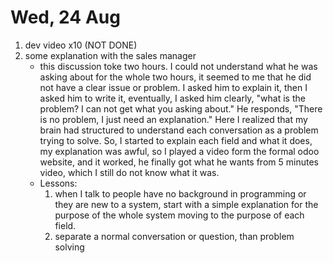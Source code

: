# Wed, 24 Aug

1. dev video x10 (NOT DONE)
2. some explanation with the sales manager
    * this discussion toke two hours. I could not understand what he was asking about for the whole two hours, it seemed to me that he did not have a clear issue or problem. I asked him to explain it, then I asked him to write it, eventually, I asked him clearly, "what is the problem? I can not get what you asking about." He responds, "There is no problem, I just need an explanation." Here I realized that my brain had structured to understand each conversation as a problem trying to solve. So, I started to explain each field and what it does, my explanation was awful, so I played a video form the formal odoo website, and it worked, he finally got what he wants from 5 minutes video, which I still do not know what it was.
    * Lessons:
      1. when I talk to people have no background in programming or they are new to a system, start with a simple explanation for the purpose of the whole system moving to the purpose of each field.
      2. separate a normal conversation or question, than problem solving
